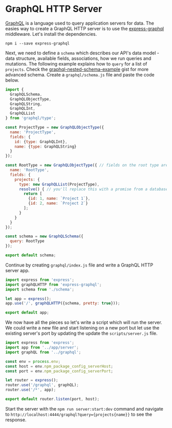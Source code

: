 # GraphQL HTTP Server

[GraphQL](http://graphql.org) is a language used to query application servers for data. The easies way to create a GraphQL HTTP server is to use the [express-graphql](https://github.com/graphql/express-graphql) middleware. Let's install the dependencies.

```
npm i --save express-graphql
```

Next, we need to define a `schema` which describes our API's data model - data structure, available fields, associations, how we run queries and mutations. The following example explains how to `query` for a list of `projects`. Check the    [graphql-nested-schema-example](https://gist.github.com/xpepermint/7376b8c67caa926e19d2) gist for more advanced schema. Create a `graphql/schema.js` file and paste the code below.

```js
import {
  GraphQLSchema,
  GraphQLObjectType,
  GraphQLString,
  GraphQLInt,
  GraphQLList
} from 'graphql/type';

const ProjectType = new GraphQLObjectType({
  name: 'ProjectType',
  fields: {
    id: {type: GraphQLInt},
    name: {type: GraphQLString}
  }
});

const RootType = new GraphQLObjectType({ // fields on the root type are your public API
  name: 'RootType',
  fields: {
    projects: {
      type: new GraphQLList(ProjectType),
      resolve() { // you'll replace this with a promise from a database
        return [
          {id: 1, name: `Project 1`},
          {id: 2, name: `Project 2`}
        ];
      }
    }
  }
});

const schema = new GraphQLSchema({
  query: RootType
});

export default schema;
```

Continue by creating `graphql/index.js` file and write a GraphQL HTTP server app.

```js
import express from 'express';
import graphQLHTTP from 'express-graphql';
import schema from './schema';

let app = express();
app.use('/', graphQLHTTP({schema, pretty: true}));

export default app;
```

We now have all the pieces so let's write a script which will run the server. We could write a new file and start listening on a new port but let use the existing server's port by updating the update the `scripts/server.js` file.

```js
import express from 'express';
import app from '../app/server';
import graphQL from '../graphql';

const env = process.env;
const host = env.npm_package_config_serverHost;
const port = env.npm_package_config_serverPort;

let router = express();
router.use('/graphql', graphQL);
router.use('/*', app);

export default router.listen(port, host);
```

Start the server with the `npm run server:start:dev` command and navigate to `http://localhost:4444/graphql?query={projects{name}}` to see the response.
